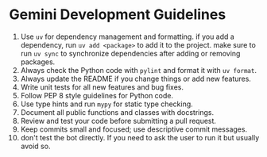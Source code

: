 # Gemini Development Guidelines

1. Use `uv` for dependency management and formatting. if you add a dependency,
   run `uv add <package>` to add it to the project. make sure to run `uv sync`
to synchronize dependencies after adding or removing packages.
2. Always check the Python code with `pylint` and format it with `uv format`.
3. Always update the README if you change things or add new features.
4. Write unit tests for all new features and bug fixes.
5. Follow PEP 8 style guidelines for Python code.
6. Use type hints and run `mypy` for static type checking.
7. Document all public functions and classes with docstrings.
9. Review and test your code before submitting a pull request.
10. Keep commits small and focused; use descriptive commit messages.
11. don't test the bot directly. If you need to ask the user to run it but
    usually avoid so.
